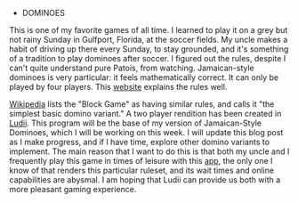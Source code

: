 - DOMINOES

This is one of my favorite games of all time. I learned to play it on a grey but not rainy Sunday in 
Gulfport, Florida, at the soccer fields. My uncle makes a habit of driving up there every Sunday, to 
stay grounded, and it's something of a tradition to play dominoes after soccer. I figured out the 
rules, despite I can't quite understand pure Patois, from watching. Jamaican-style dominoes is very 
particular: it feels mathematically correct. It can only be played by four players. This [website](https://jamaicans.com/dominoesjastyle/) explains the rules well. 

[Wikipedia](https://en.wikipedia.org/wiki/List_of_domino_games#Block_Game) lists the "Block Game" as 
having similar rules, and calls it "the simplest basic domino variant." A two player rendition has been 
created in [Ludii](https://ludii.games/details.php?keyword=Block). This program will be the base of my 
version of Jamaican-Style Dominoes, which I will be working on this week. I will update this blog post 
as I make progress, and if I have time, explore other domino variants to implement. The main reason 
that I want to do this is that both my uncle and I frequently play this game in times of leisure with 
this [app](https://play.google.com/store/apps/details?id=com.mygdx.YardieStyleDominoes.android), the only one I know of that renders this particular ruleset, and its wait times and 
online capabilities are abysmal. I am hoping that Ludii can provide us both with a more pleasant gaming 
experience.
